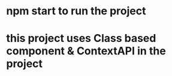 # npm start to run the project

# this project uses Class based component & ContextAPI in the project
